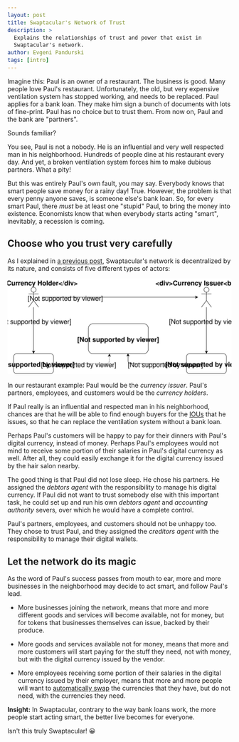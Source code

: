 ```yaml
---
layout: post
title: Swaptacular's Network of Trust
description: >
  Explains the relationships of trust and power that exist in
  Swaptacular's network.
author: Evgeni Pandurski
tags: [intro]
---
```


Imagine this: Paul is an owner of a restaurant. The business is good.
Many people love Paul's restaurant. Unfortunately, the old, but very
expensive ventilation system has stopped working, and needs to be
replaced. Paul applies for a bank loan. They make him sign a bunch of
documents with lots of fine-print. Paul has no choice but to trust
them. From now on, Paul and the bank are "partners".

Sounds familiar?

<!--more-->

You see, Paul is not a nobody. He is an influential and very well
respected man in his neighborhood. Hundreds of people dine at his
restaurant every day. And yet, a broken ventilation system forces him
to make dubious partners. What a pity!

But this was entirely Paul's own fault, you may say. Everybody knows
that smart people save money for a rainy day! True. However, the
problem is that every penny anyone saves, is someone else's bank
loan. So, for every smart Paul, there *must* be at least one "stupid"
Paul, to bring the money into existence. Economists know that when
everybody starts acting "smart", inevitably, a recession is coming.

## Choose who you trust very carefully

As I explained in [a previous
post](/2022/06/29/introducing-swaptacular/), Swaptacular's network is
decentralized by its nature, and consists of five different types of
actors:

<div class="message">
  <img src="/images/trust-relations.svg" alt="Trust Relations in Swaptacular">
</div>

In our restaurant example: Paul would be the *currency issuer*. Paul's
partners, employees, and customers would be the *currency holders*.

If Paul really is an influential and respected man in his
neighborhood, chances are that he will be able to find enough buyers
for the [IOUs](https://en.wikipedia.org/wiki/IOU) that he issues, so
that he can replace the ventilation system without a bank loan.

Perhaps Paul's customers will be happy to pay for their dinners with
Paul's digital currency, instead of money. Perhaps Paul's employees
would not mind to receive some portion of their salaries in Paul's
digital currency as well. After all, they could easily exchange it for
the digital currency issued by the hair salon nearby.

The good thing is that Paul did not lose sleep. He chose his
partners. He assigned the *debtors agent* with the responsibility to
manage his digital currency. If Paul did not want to trust somebody
else with this important task, he could set up and run his own
*debtors agent* and *accounting authority* severs, over which he would
have a complete control.

Paul's partners, employees, and customers should not be unhappy
too. They chose to trust Paul, and they assigned the *creditors agent*
with the responsibility to manage their digital wallets.

## Let the network do its magic

As the word of Paul's success passes from mouth to ear, more and more
businesses in the neighborhood may decide to act smart, and follow
Paul's lead.

- More businesses joining the network, means that more and more
  different goods and services will become available, not for money,
  but for tokens that businesses themselves can issue, backed by their
  produce.

- More goods and services available not for money, means that more and
  more customers will start paying for the stuff they need, not with
  money, but with the digital currency issued by the vendor.

- More employees receiving some portion of their salaries in the
  digital currency issued by their employer, means that more and more
  people will want to [automatically
  swap](/2022/07/03/what-is-a-currency-peg/) the currencies that they
  have, but do not need, with the currencies they need.

<div class="message">
  <b>Insight:</b> In Swaptacular, contrary to the way bank loans work,
  the more people start acting smart, the better live becomes for
  everyone.
</div>

Isn't this truly Swaptacular! 😀
